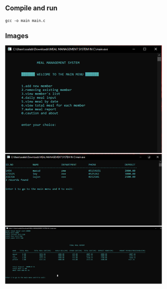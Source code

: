 ## Compile and run
`gcc -o main main.c`

## Images

![main menu](images/main_menu.PNG)
![cap1](images/Capture1.PNG)
![cap2](images/Capture2.PNG)
